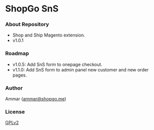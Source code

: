 # ShopGo SnS #

### About Repository ###

* Shop and Ship Magento extension.
* v1.0.1

### Roadmap ###

* v1.0.5: Add SnS form to onepage checkout.
* v1.1.0: Add SnS form to admin panel new customer and new order pages.

### Author ###

Ammar (<ammar@shopgo.me>)

### License ###

[GPLv2](https://bitbucket.org/shopgo/shopgo-shop-and-ship/src/f9b95c1edaea6fb62aeb5e4dbc0b28cfd183faff/COPYING?at=master)
